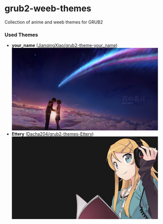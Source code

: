 # grub2-weeb-themes
Collection of anime and weeb themes for GRUB2

### Used Themes
* **your_name** ([JianqingXiao/grub2-theme-your_name](https://github.com/JianqingXiao/grub2-theme-your_name))
<br /><img src="https://raw.githubusercontent.com/Deeonix/grub2-weeb-themes/main/your_name/background.png" alt="your_name background" width="480" />
* **Ettery** ([Dacha204/grub2-themes-Ettery](https://github.com/Dacha204/grub2-themes-Ettery))
<br /><img src="https://raw.githubusercontent.com/Deeonix/grub2-weeb-themes/main/Ettery/background.png" alt="Ettery background" width="480" />